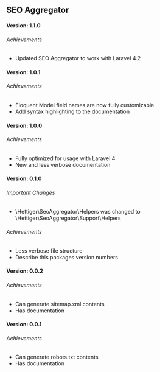 ## SEO Aggregator

#### Version: 1.1.0

###### Achievements

* Updated SEO Aggregator to work with Laravel 4.2

#### Version: 1.0.1

###### Achievements

* Eloquent Model field names are now fully customizable
* Add syntax highlighting to the documentation

#### Version: 1.0.0

###### Achievements

* Fully optimized for usage with Laravel 4
* New and less verbose documentation

#### Version: 0.1.0

###### Important Changes

* \Hettiger\SeoAggregator\Helpers was changed to \Hettiger\SeoAggregator\Support\Helpers

###### Achievements

* Less verbose file structure
* Describe this packages version numbers

#### Version: 0.0.2

###### Achievements

* Can generate sitemap.xml contents
* Has documentation

#### Version: 0.0.1

###### Achievements

* Can generate robots.txt contents
* Has documentation